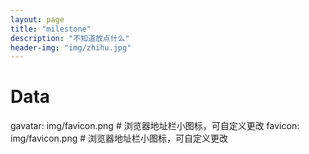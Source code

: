 ```yaml
---
layout: page
title: "milestone"
description: "不知道放点什么"
header-img: "img/zhihu.jpg"
---
```



# Data
gavatar: img/favicon.png # 浏览器地址栏小图标，可自定义更改
favicon: img/favicon.png # 浏览器地址栏小图标，可自定义更改








